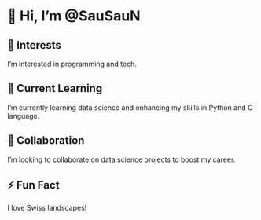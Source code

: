 # 👋 Hi, I’m @SauSauN
## 👀 Interests
I’m interested in programming and tech.
## 🌱 Current Learning
I’m currently learning data science and enhancing my skills in Python and C language.
## 💞️ Collaboration
I’m looking to collaborate on data science projects to boost my career.
## ⚡ Fun Fact
I love Swiss landscapes!
